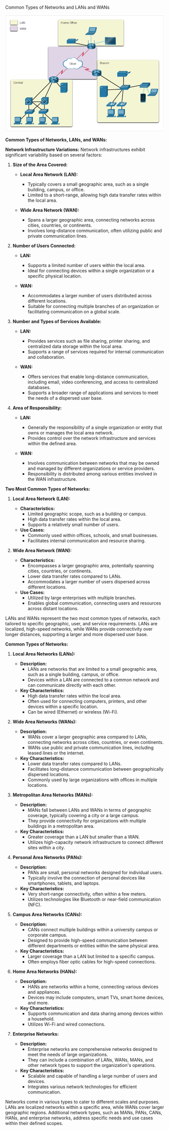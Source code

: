 Common Types of Networks and LANs and WANs

![Alt text](image.png)

**Common Types of Networks, LANs, and WANs:**

**Network Infrastructure Variations:**
Network infrastructures exhibit significant variability based on several factors:

1. **Size of the Area Covered:**
   - **Local Area Network (LAN):**
     - Typically covers a small geographic area, such as a single building, campus, or office.
     - Limited to a short-range, allowing high data transfer rates within the local area.

   - **Wide Area Network (WAN):**
     - Spans a larger geographic area, connecting networks across cities, countries, or continents.
     - Involves long-distance communication, often utilizing public and private communication lines.

2. **Number of Users Connected:**
   - **LAN:**
     - Supports a limited number of users within the local area.
     - Ideal for connecting devices within a single organization or a specific physical location.

   - **WAN:**
     - Accommodates a larger number of users distributed across different locations.
     - Suitable for connecting multiple branches of an organization or facilitating communication on a global scale.

3. **Number and Types of Services Available:**
   - **LAN:**
     - Provides services such as file sharing, printer sharing, and centralized data storage within the local area.
     - Supports a range of services required for internal communication and collaboration.

   - **WAN:**
     - Offers services that enable long-distance communication, including email, video conferencing, and access to centralized databases.
     - Supports a broader range of applications and services to meet the needs of a dispersed user base.

4. **Area of Responsibility:**
   - **LAN:**
     - Generally the responsibility of a single organization or entity that owns or manages the local area network.
     - Provides control over the network infrastructure and services within the defined area.

   - **WAN:**
     - Involves communication between networks that may be owned and managed by different organizations or service providers.
     - Responsibility is distributed among various entities involved in the WAN infrastructure.

**Two Most Common Types of Networks:**

1. **Local Area Network (LAN):**
   - **Characteristics:**
     - Limited geographic scope, such as a building or campus.
     - High data transfer rates within the local area.
     - Supports a relatively small number of users.
   - **Use Cases:**
     - Commonly used within offices, schools, and small businesses.
     - Facilitates internal communication and resource sharing.

2. **Wide Area Network (WAN):**
   - **Characteristics:**
     - Encompasses a larger geographic area, potentially spanning cities, countries, or continents.
     - Lower data transfer rates compared to LANs.
     - Accommodates a larger number of users dispersed across different locations.
   - **Use Cases:**
     - Utilized by large enterprises with multiple branches.
     - Enables global communication, connecting users and resources across distant locations.

LANs and WANs represent the two most common types of networks, each tailored to specific geographic, user, and service requirements. LANs are localized, high-speed networks, while WANs provide connectivity over longer distances, supporting a larger and more dispersed user base.

**Common Types of Networks:**

1. **Local Area Networks (LANs):**
   - **Description:**
     - LANs are networks that are limited to a small geographic area, such as a single building, campus, or office.
     - Devices within a LAN are connected to a common network and can communicate directly with each other.
   - **Key Characteristics:**
     - High data transfer rates within the local area.
     - Often used for connecting computers, printers, and other devices within a specific location.
     - Can be wired (Ethernet) or wireless (Wi-Fi).

2. **Wide Area Networks (WANs):**
   - **Description:**
     - WANs cover a larger geographic area compared to LANs, connecting networks across cities, countries, or even continents.
     - WANs use public and private communication lines, including leased lines or the internet.
   - **Key Characteristics:**
     - Lower data transfer rates compared to LANs.
     - Facilitates long-distance communication between geographically dispersed locations.
     - Commonly used by large organizations with offices in multiple locations.

3. **Metropolitan Area Networks (MANs):**
   - **Description:**
     - MANs fall between LANs and WANs in terms of geographic coverage, typically covering a city or a large campus.
     - They provide connectivity for organizations with multiple buildings in a metropolitan area.
   - **Key Characteristics:**
     - Greater coverage than a LAN but smaller than a WAN.
     - Utilizes high-capacity network infrastructure to connect different sites within a city.

4. **Personal Area Networks (PANs):**
   - **Description:**
     - PANs are small, personal networks designed for individual users.
     - Typically involve the connection of personal devices like smartphones, tablets, and laptops.
   - **Key Characteristics:**
     - Very short-range connectivity, often within a few meters.
     - Utilizes technologies like Bluetooth or near-field communication (NFC).

5. **Campus Area Networks (CANs):**
   - **Description:**
     - CANs connect multiple buildings within a university campus or corporate campus.
     - Designed to provide high-speed communication between different departments or entities within the same physical area.
   - **Key Characteristics:**
     - Larger coverage than a LAN but limited to a specific campus.
     - Often employs fiber optic cables for high-speed connections.

6. **Home Area Networks (HANs):**
   - **Description:**
     - HANs are networks within a home, connecting various devices and appliances.
     - Devices may include computers, smart TVs, smart home devices, and more.
   - **Key Characteristics:**
     - Supports communication and data sharing among devices within a household.
     - Utilizes Wi-Fi and wired connections.

7. **Enterprise Networks:**
   - **Description:**
     - Enterprise networks are comprehensive networks designed to meet the needs of large organizations.
     - They can include a combination of LANs, WANs, MANs, and other network types to support the organization's operations.
   - **Key Characteristics:**
     - Scalable and capable of handling a large number of users and devices.
     - Integrates various network technologies for efficient communication.

Networks come in various types to cater to different scales and purposes. LANs are localized networks within a specific area, while WANs cover larger geographic regions. Additional network types, such as MANs, PANs, CANs, HANs, and enterprise networks, address specific needs and use cases within their defined scopes.

